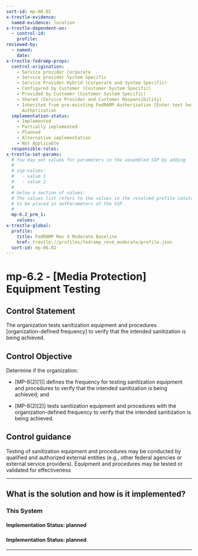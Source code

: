 ```yaml
---
sort-id: mp-06.02
x-trestle-evidence:
  named-evidence: location
x-trestle-dependent-on:
  - control-id:
    profile:
reviewed-by:
  - named:
    date:
x-trestle-fedramp-props:
  control-origination:
    - Service provider Corporate
    - Service provider System Specific
    - Service Provider Hybrid (Corporate and System Specific)
    - Configured by Customer (Customer System Specific)
    - Provided by Customer (Customer System Specific)
    - Shared (Service Provider and Customer Responsibility)
    - Inherited from pre-existing FedRAMP Authorization [Enter text here], Date of
      Authorization
  implementation-status:
    - Implemented
    - Partially implemented
    - Planned
    - Alternative implementation
    - Not Applicable
  responsible-roles:
x-trestle-set-params:
  # You may set values for parameters in the assembled SSP by adding
  #
  # ssp-values:
  #   - value 1
  #   - value 2
  #
  # below a section of values:
  # The values list refers to the values in the resolved profile catalog, and the ssp-values represent new values
  # to be placed in SetParameters of the SSP.
  #
  mp-6.2_prm_1:
    values:
x-trestle-global:
  profile:
    title: FedRAMP Rev 4 Moderate Baseline
    href: trestle://profiles/fedramp_rev4_moderate/profile.json
  sort-id: mp-06.02
---
```


# mp-6.2 - \[Media Protection\] Equipment Testing

## Control Statement

The organization tests sanitization equipment and procedures [organization-defined frequency] to verify that the intended sanitization is being achieved.

## Control Objective

Determine if the organization:

- \[MP-6(2)[1]\] defines the frequency for testing sanitization equipment and procedures to verify that the intended sanitization is being achieved; and

- \[MP-6(2)[2]\] tests sanitization equipment and procedures with the organization-defined frequency to verify that the intended sanitization is being achieved.

## Control guidance

Testing of sanitization equipment and procedures may be conducted by qualified and authorized external entities (e.g., other federal agencies or external service providers).
Equipment and procedures may be tested or validated for effectiveness

______________________________________________________________________

## What is the solution and how is it implemented?

<!-- For implementation status enter one of: implemented, partial, planned, alternative, not-applicable -->

<!-- Note that the list of rules under ### Rules: is read-only and changes will not be captured after assembly to JSON -->

### This System

<!-- Add implementation prose for the main This System component for control: mp-6.2 -->

#### Implementation Status: planned

### 

<!-- Add control implementation description here for control: mp-6.2 -->

#### Implementation Status: planned

______________________________________________________________________
